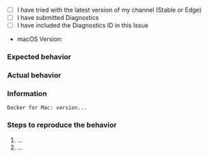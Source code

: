 <!--
Please, check https://docs.docker.com/docker-for-mac/troubleshoot/.
Issues without logs and details cannot be debugged, and will be closed.

Issues unrelated to Docker for Mac will be closed.  In particular, see
  - https://github.com/docker/compose/issues for docker-compose
  - https://github.com/docker/machine/issues for docker-machine
  - https://github.com/moby/moby/issues for Docker daemon
-->


<!--
Replace `- [ ]` with `- [x]`, or click after having submitted the issue.
-->

  - [ ] I have tried with the latest version of my channel (Stable or Edge)
  - [ ] I have submitted Diagnostics
  - [ ] I have included the Diagnostics ID in this Issue
  - macOS Version:

### Expected behavior

### Actual behavior

### Information
<!--
Please, help us understand the problem.  For instance:
- Have you tried several times?
- Is the problem new?
- Did the problem appear with an update?

<!--  - Full output of the diagnostics from "Diagnose & Feedback" in the menu ... -->
```
Docker for Mac: version...

```
<!--
  - A reproducible case if this is a bug, Dockerfiles FTW
  - Page URL if this is a docs issue or the name of a man page
  -->

### Steps to reproduce the behavior

  1. ...
  2. ...
